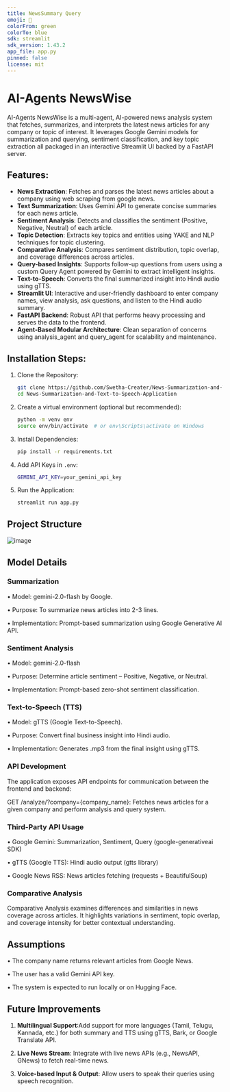 ```yaml
---
title: NewsSummary Query
emoji: 🐢
colorFrom: green
colorTo: blue
sdk: streamlit
sdk_version: 1.43.2
app_file: app.py
pinned: false
license: mit
---
```


# **AI-Agents NewsWise**

AI-Agents NewsWise is a multi-agent, AI-powered news analysis system that fetches, summarizes, and interprets the latest news articles for any company or topic of interest. It leverages Google Gemini models for summarization and querying, sentiment classification, and key topic extraction all packaged in an interactive Streamlit UI backed by a FastAPI server.

## Features:

- **News Extraction**: Fetches and parses the latest news articles about a company using web scraping from google news.
- **Text Summarization**: Uses Gemini API to generate concise summaries for each news article.
- **Sentiment Analysis**: Detects and classifies the sentiment (Positive, Negative, Neutral) of each article.
- **Topic Detection**: Extracts key topics and entities using YAKE and NLP techniques for topic clustering.
- **Comparative Analysis**: Compares sentiment distribution, topic overlap, and coverage differences across articles.
- **Query-based Insights**: Supports follow-up questions from users using a custom Query Agent powered by Gemini to extract intelligent insights.
- **Text-to-Speech**: Converts the final summarized insight into Hindi audio using gTTS.
- **Streamlit UI**: Interactive and user-friendly dashboard to enter company names, view analysis, ask questions, and listen to the Hindi audio summary.
- **FastAPI Backend**: Robust API that performs heavy processing and serves the data to the frontend.
- **Agent-Based Modular Architecture**: Clean separation of concerns using analysis_agent and query_agent for scalability and maintenance.


## Installation Steps:

1. Clone the Repository:

   ```bash
   git clone https://github.com/Swetha-Creater/News-Summarization-and-Text-to-Speech-Application.git
   cd News-Summarization-and-Text-to-Speech-Application
   
2. Create a virtual environment (optional but recommended):
   ```bash
   python -m venv env
   source env/bin/activate  # or env\Scripts\activate on Windows
   
5. Install Dependencies:
    ```bash
   pip install -r requirements.txt
   
7. Add API Keys in `.env`:
   ```bash
   GEMINI_API_KEY=your_gemini_api_key
   
9. Run the Application:
    ```bash
   streamlit run app.py

## Project Structure

![image](https://github.com/user-attachments/assets/a1310c26-0e1f-48b8-91ad-9b9bfdb0c4c4)

   
## Model Details

### Summarization
• Model: gemini-2.0-flash by Google.

• Purpose: To summarize news articles into 2-3 lines.

• Implementation: Prompt-based summarization using Google Generative AI API.

### Sentiment Analysis

• Model: gemini-2.0-flash

• Purpose: Determine article sentiment – Positive, Negative, or Neutral.

• Implementation: Prompt-based zero-shot sentiment classification.

### Text-to-Speech (TTS)
• Model: gTTS (Google Text-to-Speech).

• Purpose: Convert final business insight into Hindi audio.

• Implementation: Generates .mp3 from the final insight using gTTS.

### API Development

The application exposes API endpoints for communication between the frontend and backend:

GET /analyze/?company={company_name}: Fetches news articles for a given company and perform analysis and query system.

### Third-Party API Usage
• Google Gemini: Summarization, Sentiment, Query (google-generativeai SDK)

• gTTS (Google TTS): Hindi audio output (gtts library)

• Google News RSS: News articles fetching (requests + BeautifulSoup)

 ### Comparative Analysis
 Comparative Analysis examines differences and similarities in news coverage across articles. It highlights variations in sentiment, topic overlap, and 
 coverage intensity for better contextual understanding.

## Assumptions

• The company name returns relevant articles from Google News.

• The user has a valid Gemini API key.

• The system is expected to run locally or on Hugging Face.

## Future Improvements

1. **Multilingual Support**:Add support for more languages (Tamil, Telugu, Kannada, etc.) for both summary and TTS using gTTS, Bark, or Google Translate API.

2. **Live News Stream**: Integrate with live news APIs (e.g., NewsAPI, GNews) to fetch real-time news.

3. **Voice-based Input & Output**: Allow users to speak their queries using speech recognition.






